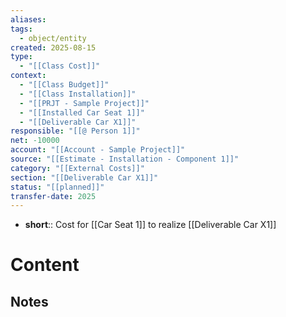 ```yaml
---
aliases:
tags:
  - object/entity
created: 2025-08-15
type:
  - "[[Class Cost]]"
context:
  - "[[Class Budget]]"
  - "[[Class Installation]]"
  - "[[PRJT - Sample Project]]"
  - "[[Installed Car Seat 1]]"
  - "[[Deliverable Car X1]]"
responsible: "[[@ Person 1]]"
net: -10000
account: "[[Account - Sample Project]]"
source: "[[Estimate - Installation - Component 1]]"
category: "[[External Costs]]"
section: "[[Deliverable Car X1]]"
status: "[[planned]]"
transfer-date: 2025
---
```

- **short**:: Cost for [[Car Seat 1]] to realize [[Deliverable Car X1]]
# Content

## Notes
